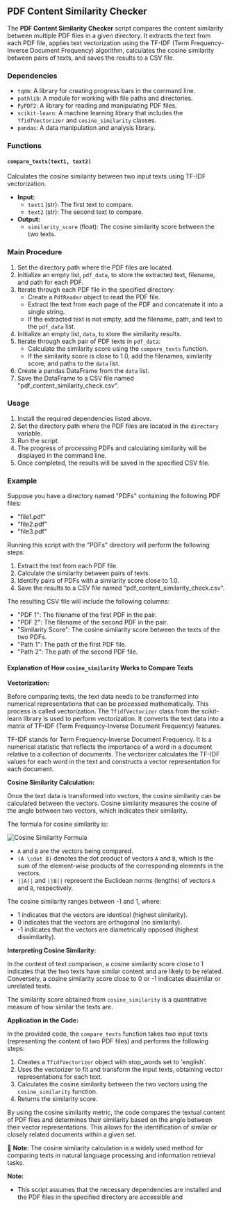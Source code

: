 ## PDF Content Similarity Checker

The **PDF Content Similarity Checker** script compares the content similarity between multiple PDF files in a given directory. It extracts the text from each PDF file, applies text vectorization using the TF-IDF (Term Frequency-Inverse Document Frequency) algorithm, calculates the cosine similarity between pairs of texts, and saves the results to a CSV file.

### Dependencies

- `tqdm`: A library for creating progress bars in the command line.
- `pathlib`: A module for working with file paths and directories.
- `PyPDF2`: A library for reading and manipulating PDF files.
- `scikit-learn`: A machine learning library that includes the `TfidfVectorizer` and `cosine_similarity` classes.
- `pandas`: A data manipulation and analysis library.

### Functions

#### `compare_texts(text1, text2)`

Calculates the cosine similarity between two input texts using TF-IDF vectorization.

- **Input:**
  - `text1` (str): The first text to compare.
  - `text2` (str): The second text to compare.
- **Output:**
  - `similarity_score` (float): The cosine similarity score between the two texts.

### Main Procedure

1. Set the directory path where the PDF files are located.
2. Initialize an empty list, `pdf_data`, to store the extracted text, filename, and path for each PDF.
3. Iterate through each PDF file in the specified directory:
   - Create a `PdfReader` object to read the PDF file.
   - Extract the text from each page of the PDF and concatenate it into a single string.
   - If the extracted text is not empty, add the filename, path, and text to the `pdf_data` list.
4. Initialize an empty list, `data`, to store the similarity results.
5. Iterate through each pair of PDF texts in `pdf_data`:
   - Calculate the similarity score using the `compare_texts` function.
   - If the similarity score is close to 1.0, add the filenames, similarity score, and paths to the `data` list.
6. Create a pandas DataFrame from the `data` list.
7. Save the DataFrame to a CSV file named "pdf_content_similarity_check.csv".

### Usage

1. Install the required dependencies listed above.
2. Set the directory path where the PDF files are located in the `directory` variable.
3. Run the script.
4. The progress of processing PDFs and calculating similarity will be displayed in the command line.
5. Once completed, the results will be saved in the specified CSV file.

### Example

Suppose you have a directory named "PDFs" containing the following PDF files:
- "file1.pdf"
- "file2.pdf"
- "file3.pdf"

Running this script with the "PDFs" directory will perform the following steps:
1. Extract the text from each PDF file.
2. Calculate the similarity between pairs of texts.
3. Identify pairs of PDFs with a similarity score close to 1.0.
4. Save the results to a CSV file named "pdf_content_similarity_check.csv".

The resulting CSV file will include the following columns:
- "PDF 1": The filename of the first PDF in the pair.
- "PDF 2": The filename of the second PDF in the pair.
- "Similarity Score": The cosine similarity score between the texts of the two PDFs.
- "Path 1": The path of the first PDF file.
- "Path 2": The path of the second PDF file.

#### Explanation of How `cosine_similarity` Works to Compare Texts

**Vectorization:**

Before comparing texts, the text data needs to be transformed into numerical representations that can be processed mathematically. This process is called vectorization. The `TfidfVectorizer` class from the scikit-learn library is used to perform vectorization. It converts the text data into a matrix of TF-IDF (Term Frequency-Inverse Document Frequency) features.

TF-IDF stands for Term Frequency-Inverse Document Frequency. It is a numerical statistic that reflects the importance of a word in a document relative to a collection of documents. The vectorizer calculates the TF-IDF values for each word in the text and constructs a vector representation for each document.

**Cosine Similarity Calculation:**

Once the text data is transformed into vectors, the cosine similarity can be calculated between the vectors. Cosine similarity measures the cosine of the angle between two vectors, which indicates their similarity.

The formula for cosine similarity is:

![Cosine Similarity Formula](https://latex.codecogs.com/png.image?\dpi{150}&space;\bg_white&space;\large&space;\text{cosine\_similarity}&space;=&space;\frac{(A&space;\cdot&space;B)}{(||A||&space;\cdot&space;||B||)})

- `A` and `B` are the vectors being compared.
- `(A \cdot B)` denotes the dot product of vectors `A` and `B`, which is the sum of the element-wise products of the corresponding elements in the vectors.
- `||A||` and `||B||` represent the Euclidean norms (lengths) of vectors `A` and `B`, respectively.

The cosine similarity ranges between -1 and 1, where:
- 1 indicates that the vectors are identical (highest similarity).
- 0 indicates that the vectors are orthogonal (no similarity).
- -1 indicates that the vectors are diametrically opposed (highest dissimilarity).

**Interpreting Cosine Similarity:**

In the context of text comparison, a cosine similarity score close to 1 indicates that the two texts have similar content and are likely to be related. Conversely, a cosine similarity score close to 0 or -1 indicates dissimilar or unrelated texts.

The similarity score obtained from `cosine_similarity` is a quantitative measure of how similar the texts are.

**Application in the Code:**

In the provided code, the `compare_texts` function takes two input texts (representing the content of two PDF files) and performs the following steps:

1. Creates a `TfidfVectorizer` object with stop_words set to 'english'.
2. Uses the vectorizer to fit and transform the input texts, obtaining vector representations for each text.
3. Calculates the cosine similarity between the two vectors using the `cosine_similarity` function.
4. Returns the similarity score.

By using the cosine similarity metric, the code compares the textual content of PDF files and determines their similarity based on the angle between their vector representations. This allows for the identification of similar or closely related documents within a given set.

📝 **Note**: The cosine similarity calculation is a widely used method for comparing texts in natural language processing and information retrieval tasks.

**Note:**
- This script assumes that the necessary dependencies are installed and the PDF files in the specified directory are accessible and
